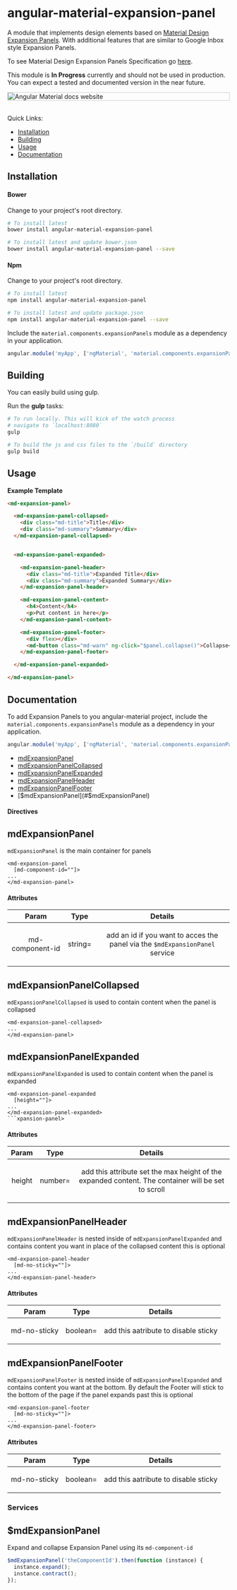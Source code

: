 # angular-material-expansion-panel

A module that implements design elements based on [Material Design](https://material.google.com) [Expansion Panels](https://material.google.com/components/expansion-panels.html). With additional features that are similar to Google Inbox style Expansion Panels.

To see Material Design Expansion Panels Specification go [here](https://material.google.com/components/expansion-panels.html).


This module is **In Progress** currently and should not be used in production. You can expect a tested and documented version in the near future.


<div style="border: 1px solid #ccc">
  <img src="https://cloud.githubusercontent.com/assets/11681147/16354667/4d9afefe-3a61-11e6-91a6-8f5addc40d0c.gif" alt="Angular Material docs website" style="display:block;">
</div>
<br />


Quick Links:
* [Installation](#installaton)
* [Building](#building)
* [Usage](#usage)
* [Documentation](#documentation)



## <a name="installation"></a> Installation

#### Bower

Change to your project's root directory.

```bash
# To install latest
bower install angular-material-expansion-panel

# To install latest and update bower.json
bower install angular-material-expansion-panel --save
```


#### Npm

Change to your project's root directory.

```bash
# To install latest
npm install angular-material-expansion-panel

# To install latest and update package.json
npm install angular-material-expansion-panel --save
```


Include the `material.components.expansionPanels` module as a dependency in your application.

```javascript
angular.module('myApp', ['ngMaterial', 'material.components.expansionPanels']);
```




## <a name="building"></a> Building

You can easily build using gulp.

Run the **gulp** tasks:

```bash
# To run locally. This will kick of the watch process
# navigate to `localhost:8080`
gulp

# To build the js and css files to the `/build` directory
gulp build
```




## <a name="usage"></a> Usage

**Example Template**

```html
<md-expansion-panel>

  <md-expansion-panel-collapsed>
    <div class="md-title">Title</div>
    <div class="md-summary">Summary</div>
  </md-expansion-panel-collapsed>


  <md-expansion-panel-expanded>

    <md-expansion-panel-header>
      <div class="md-title">Expanded Title</div>
      <div class="md-summary">Expanded Summary</div>
    </md-expansion-panel-header>

    <md-expansion-panel-content>
      <h4>Content</h4>
      <p>Put content in here</p>
    </md-expansion-panel-content>

    <md-expansion-panel-footer>
      <div flex></div>
      <md-button class="md-warn" ng-click="$panel.collapse()">Collapse</md-button>
    </md-expansion-panel-footer>

  </md-expansion-panel-expanded>

</md-expansion-panel>
```




## <a name="documentation"></a> Documentation

To add Expansion Panels to you angular-material project, include the `material.components.expansionPanels` module as a dependency in your application.

```javascript
angular.module('myApp', ['ngMaterial', 'material.components.expansionPanels']);
```

* [mdExpansionPanel](#mdExpansionPanel)
* [mdExpansionPanelCollapsed](#mdExpansionPanelCollapsed)
* [mdExpansionPanelExpanded](#mdExpansionPanelExpanded)
* [mdExpansionPanelHeader](#mdExpansionPanelHeader)
* [mdExpansionPanelFooter](#mdExpansionPanelFooter)
* [$mdExpansionPanel](#$mdExpansionPanel)


#### Directives

## mdExpansionPanel

`mdExpansionPanel` is the main container for panels

```
<md-expansion-panel
  [md-component-id=""]>
...
</md-expansion-panel>
```

#### Attributes

| Param | Type | Details |
| :--: | :--: | :--: |
| md-component-id | string= | <p>add an id if you want to acces the panel via the <code>$mdExpansionPanel</code> service</p>  |



## mdExpansionPanelCollapsed

`mdExpansionPanelCollapsed` is used to contain content when the panel is collapsed

```
<md-expansion-panel-collapsed>
...
</md-expansion-panel>
```




## mdExpansionPanelExpanded

`mdExpansionPanelExpanded` is used to contain content when the panel is expanded

```
<md-expansion-panel-expanded
  [height=""]>
...
</md-expansion-panel-expanded>
```xpansion-panel>
```

#### Attributes

| Param | Type | Details |
| :--: | :--: | :--: |
| height | number= | <p>add this attribute set the max height of the expanded content. The container will be set to scroll</p>  |




## mdExpansionPanelHeader

`mdExpansionPanelHeader` is nested inside of `mdExpansionPanelExpanded` and contains content you want in place of the collapsed content
this is optional

```
<md-expansion-panel-header
  [md-no-sticky=""]>
...
</md-expansion-panel-header>
```

#### Attributes

| Param | Type | Details |
| :--: | :--: | :--: |
| md-no-sticky | boolean= | <p>add this aatribute to disable sticky</p>  |



## mdExpansionPanelFooter

`mdExpansionPanelFooter` is nested inside of `mdExpansionPanelExpanded` and contains content you want at the bottom.
By default the Footer will stick to the bottom of the page if the panel expands past
this is optional

```
<md-expansion-panel-footer
  [md-no-sticky=""]>
...
</md-expansion-panel-footer>
```

#### Attributes

| Param | Type | Details |
| :--: | :--: | :--: |
| md-no-sticky | boolean= | <p>add this aatribute to disable sticky</p>  |



### Services

## $mdExpansionPanel

Expand and collapse Expansion Panel using its `md-component-id`

```javascript
$mdExpansionPanel('theComponentId').then(function (instance) {
  instance.expand();
  instance.contract();
});
```
